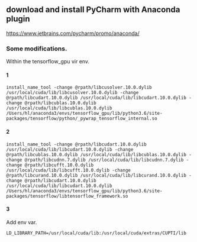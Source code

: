 ## download and install PyCharm with Anaconda plugin
https://www.jetbrains.com/pycharm/promo/anaconda/

### Some modifications.
Within the tensorflow_gpu vir env.
#### 1
```
install_name_tool -change @rpath/libcusolver.10.0.dylib /usr/local/cuda/lib/libcusolver.10.0.dylib -change @rpath/libcudart.10.0.dylib /usr/local/cuda/lib/libcudart.10.0.dylib -change @rpath/libcublas.10.0.dylib /usr/local/cuda/lib/libcublas.10.0.dylib /Users/hl/anaconda3/envs/tensorflow_gpu/lib/python3.6/site-packages/tensorflow/python/_pywrap_tensorflow_internal.so
```
#### 2
```
install_name_tool -change @rpath/libcudart.10.0.dylib /usr/local/cuda/lib/libcudart.10.0.dylib -change @rpath/libcublas.10.0.dylib /usr/local/cuda/lib/libcublas.10.0.dylib -change @rpath/libcudnn.7.dylib /usr/local/cuda/lib/libcudnn.7.dylib -change @rpath/libcufft.10.0.dylib /usr/local/cuda/lib/libcufft.10.0.dylib -change @rpath/libcurand.10.0.dylib /usr/local/cuda/lib/libcurand.10.0.dylib -change @rpath/libcudart.10.0.dylib /usr/local/cuda/lib/libcudart.10.0.dylib /Users/hl/anaconda3/envs/tensorflow_gpu/lib/python3.6/site-packages/tensorflow/libtensorflow_framework.so
```
#### 3
Add env var.
```
LD_LIBRARY_PATH=/usr/local/cuda/lib:/usr/local/cuda/extras/CUPTI/lib
```
